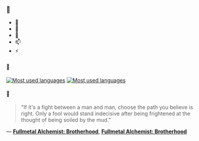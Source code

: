 ### 👋

- 🔭
- 🌱
- 💬
- 📫
- ⚡

#### 🧏

[![Most used languages](https://github-readme-stats-aynah.vercel.app/api/top-langs/?username=aynh&theme=solarized-dark&langs_count=6&layout=compact&hide_title=true)](https://github.com/anuraghazra/github-readme-stats#gh-dark-mode-only)
[![Most used languages](https://github-readme-stats-aynah.vercel.app/api/top-langs/?username=aynh&theme=solarized-light&langs_count=6&layout=compact&hide_title=true)](https://github.com/anuraghazra/github-readme-stats#gh-light-mode-only)

#### 💬

> "If it's a fight between a man and man, choose the path you believe is right. Only a fool would stand indecisive after being frightened at the thought of being soiled by the mud."

&mdash; [**Fullmetal Alchemist: Brotherhood**](https://myanimelist.net/character.php?q=Fullmetal%20Alchemist%3A%20Brotherhood&cat=character), [**Fullmetal Alchemist: Brotherhood**](https://myanimelist.net/search/all?q=Fullmetal%20Alchemist%3A%20Brotherhood&cat=all)
